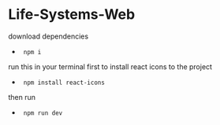 # Life-Systems-Web

download dependencies<br/>
*      npm i

run this in your terminal first to install react icons to the project<br/>
*      npm install react-icons

then run<br/>
*      npm run dev

